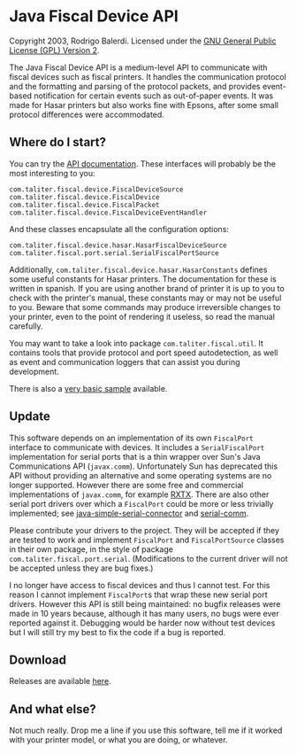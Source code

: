 Java Fiscal Device API
======================

Copyright 2003, Rodrigo Balerdi.
Licensed under the [GNU General Public License (GPL) Version 2](http://www.gnu.org/licenses/gpl-2.0-standalone.html).

The Java Fiscal Device API is a medium-level API to communicate with fiscal devices such as fiscal printers. It handles the communication protocol and the formatting and parsing of the protocol packets, and provides event-based notification for certain events such as out-of-paper events. It was made for Hasar printers but also works fine with Epsons, after some small protocol differences were accommodated.

Where do I start?
-----------------

You can try the [API documentation](http://lanchon.github.io/Java-Fiscal-Device-API/api/index.html). These interfaces will probably be the most interesting to you:

    com.taliter.fiscal.device.FiscalDeviceSource
    com.taliter.fiscal.device.FiscalDevice
    com.taliter.fiscal.device.FiscalPacket
    com.taliter.fiscal.device.FiscalDeviceEventHandler

And these classes encapsulate all the configuration options:

    com.taliter.fiscal.device.hasar.HasarFiscalDeviceSource
    com.taliter.fiscal.port.serial.SerialFiscalPortSource

Additionally, `com.taliter.fiscal.device.hasar.HasarConstants` defines some useful constants for Hasar printers. The documentation for these is written in spanish. If you are using another brand of printer it is up to you to check with the printer's manual, these constants may or may not be useful to you. Beware that some commands may produce irreversible changes to your printer, even to the point of rendering it useless, so read the manual carefully.

You may want to take a look into package `com.taliter.fiscal.util`. It contains tools that provide protocol and port speed autodetection, as well as event and communication loggers that can assist you during development.

There is also a [very basic sample](https://github.com/Lanchon/Java-Fiscal-Device-API/blob/master/samples/src/main/java/Sample.java) available.

Update
------

This software depends on an implementation of its own `FiscalPort` interface to communicate with devices. It includes a `SerialFiscalPort` implementation for serial ports that is a thin wrapper over Sun's Java Communications API (`javax.comm`). Unfortunately Sun has deprecated this API without providing an alternative and some operating systems are no longer supported. However there are some free and commercial implementations of `javax.comm`, for example [RXTX](http://rxtx.qbang.org/). There are also other serial port drivers over which a `FiscalPort` could be more or less trivially implemented; see [java-simple-serial-connector](https://code.google.com/p/java-simple-serial-connector/) and [serial-comm](https://code.google.com/p/serial-comm/).

Please contribute your drivers to the project. They will be accepted if they are tested to work and implement `FiscalPort` and `FiscalPortSource` classes in their own package, in the style of package `com.taliter.fiscal.port.serial`. (Modifications to the current driver will not be accepted unless they are bug fixes.)

I no longer have access to fiscal devices and thus I cannot test. For this reason I cannot implement `FiscalPort`s that wrap these new serial port drivers. However this API is still being maintained: no bugfix releases were made in 10 years because, although it has many users, no bugs were ever reported against it. Debugging would be harder now without test devices but I will still try my best to fix the code if a bug is reported.

Download
--------

Releases are available [here](https://github.com/Lanchon/Java-Fiscal-Device-API/releases).

And what else?
--------------

Not much really. Drop me a line if you use this software, tell me if it worked with your printer model, or what you are doing, or whatever.

